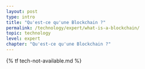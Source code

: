 ```yaml
---
layout: post
type: intro
title: "Qu'est-ce qu'une Blockchain ?"
permalink: /technology/expert/what-is-a-blockchain/
topic: technology
level: expert
chapter: "Qu'est-ce qu'une Blockchain ?"
---
```


{% tf tech-not-available.md %}
